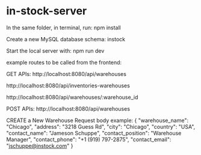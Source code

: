 # in-stock-server

In the same folder, in terminal, run:  npm install

Create a new MySQL database schema: instock

Start the local server with: npm run dev

example routes to be called from the frontend:

GET APIs:
http://localhost:8080/api/warehouses

http://localhost:8080/api/inventories-warehouses

http://localhost:8080/api/warehouses/:warehouse_id

POST APIs:
http://localhost:8080/api/warehouses

CREATE a New Warehouse Request body example:
{
    "warehouse_name": "Chicago",
    "address": "3218 Guess Rd",
    "city": "Chicago",
    "country": "USA",
    "contact_name": "Jameson Schuppe",
    "contact_position": "Warehouse Manager",
    "contact_phone": "+1 (919) 797-2875",
    "contact_email": "jschuppe@instock.com"
}
